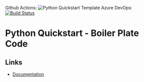 Github Actions: ![Python Quickstart Template](https://github.com/govindarajanv/python-quickstart/workflows/Python%20package/badge.svg?branch=master)
Azure DevOps: [![Build Status](https://dev.azure.com/govindarajanv/govindarajanv/_apis/build/status/govindarajanv.python-quickstart?branchName=master)](https://dev.azure.com/govindarajanv/govindarajanv/_build/latest?definitionId=4&branchName=master)

# Python Quickstart - Boiler Plate Code

## Links

- [Documentation](https://govindarajanv.github.io/python-quickstart/)
